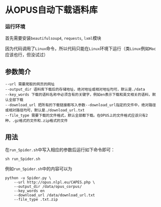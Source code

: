 # 从OPUS自动下载语料库

### 运行环境
首先需要安装`beautifulsoup4`, `requests`, `lxml`模块

因为代码调用了`Linux`命令，所以代码只能在`Linux`环境下运行（类`Linux`例如`Mac`应该也行，但没试过）

## 参数简介

```
--url 需要爬取的网页的网址
--output_dir 语料库下载后的存储地址，绝对地址或相对地址均可，默认是./data
--key_words 下载的语料名称中必须含有的关键字，例如en表示下载和英文相关的语料，默认全部下载
--download_url 把所有的下载链接都写入参数--download_url指定的文件中，绝对路径或相对路径均可，默认是./download_url.txt
--file_type 需要下载的文件格式，默认全部都下载。在OPUS上的文件格式应该只有2种，.gz格式的文件和.zip格式的文件
```

## 用法

在`run_Spider.sh`中写入相应的参数后运行如下命令即可：
```
sh run_Spider.sh
```

例如`run_Spider.sh`中的内容可以为
```
python -u Spider.py \
    --url http://opus.nlpl.eu/CAPES.php \
    --output_dir /data/opus_corpus/
    --key_words en
    --download_url /data/download_url.txt
    --file_type .txt.zip
```